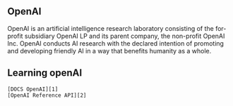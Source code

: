 ## OpenAI
OpenAI is an artificial intelligence research laboratory consisting of the for-profit subsidiary OpenAI LP and its parent company, the non-profit OpenAI Inc. OpenAI conducts AI research with the declared intention of promoting and developing friendly AI in a way that benefits humanity as a whole.

## Learning openAI
    [DOCS OpenAI][1]
    [OpenAI Reference API][2]
[1]: https://platform.openai.com/docs/introduction
[2]: https://platform.openai.com/docs/api-reference